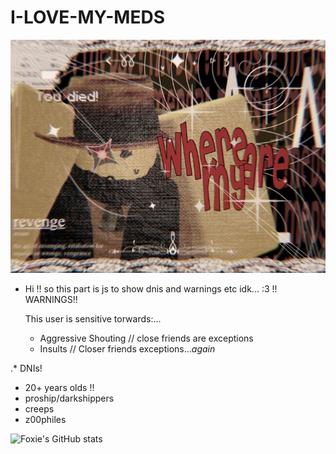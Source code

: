 # I-LOVE-MY-MEDS

![Image Alt](https://github.com/fqxxie/I-LOVE-MY-MEDS/blob/main/Thomas%20%5E_%5E%20!!.jpeg?raw=true)

- Hi !! so this part is js to show dnis and warnings etc idk... :3
  !! WARNINGS!!
  
  This user is sensitive torwards:...
  - Aggressive Shouting // close friends are exceptions
  - Insults // Closer friends exceptions...*again*

.* DNIs!
- 20+ years olds !!
- proship/darkshippers
- creeps
- z00philes

![Foxie's GitHub stats](https://github-readme-stats.vercel.app/api?username=fqxxie&show_icons=true&theme=great-gatsby)
